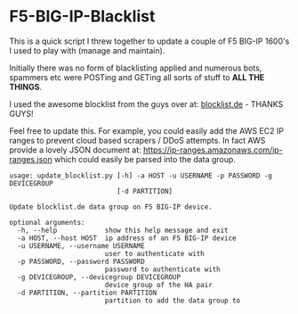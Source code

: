 # F5-BIG-IP-Blacklist
This is a quick script I threw together to update a couple of F5 BIG-IP 1600's I used to play with (manage and maintain).

Initially there was no form of blacklisting applied and numerous bots, spammers etc were POSTing and GETing all sorts of stuff to **ALL THE THINGS**.

I used the awesome blocklist from the guys over at: [blocklist.de](http://www.blocklist.de/en/index.html) - THANKS GUYS!

Feel free to update this. For example, you could easily add the AWS EC2 IP ranges to prevent cloud based scrapers / DDoS attempts. In fact AWS provide a lovely JSON document at: https://ip-ranges.amazonaws.com/ip-ranges.json which could easily be parsed into the data group.

```
usage: update_blocklist.py [-h] -a HOST -u USERNAME -p PASSWORD -g DEVICEGROUP
                           [-d PARTITION]

Update blocklist.de data group on F5 BIG-IP device.

optional arguments:
  -h, --help            show this help message and exit
  -a HOST, --host HOST  ip address of an F5 BIG-IP device
  -u USERNAME, --username USERNAME
                        user to authenticate with
  -p PASSWORD, --password PASSWORD
                        password to authenticate with
  -g DEVICEGROUP, --devicegroup DEVICEGROUP
                        device group of the HA pair
  -d PARTITION, --partition PARTITION
                        partition to add the data group to
```
